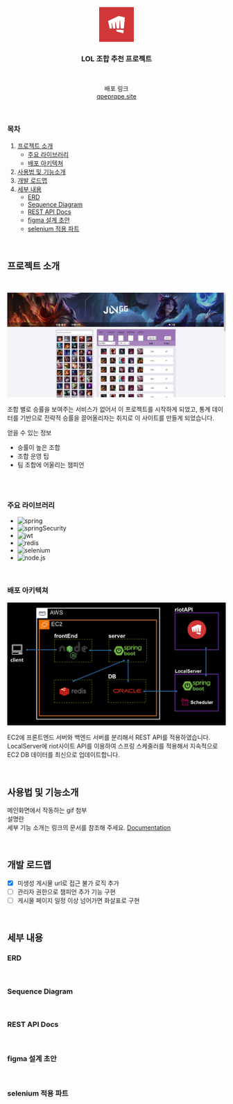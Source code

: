 <div align="center">
	<img src="/images/riotLogo.png" alt="Logo" width="80" height="80">

  <h3>LOL 조합 추천 프로젝트</h3>
  <br />
  <p>
    배포 링크
    <br />
    <a href="http://qpeprqpe.site">qpeprqpe.site</a>
  </p>
</div>
<br />

### 목차
1. [프로젝트 소개](#프로젝트-소개)
    - [주요 라이브러리](#주요-라이브러리)
    - [배포 아키텍쳐](#배포-아키텍쳐)
2. [사용법 및 기능소개](#사용법-및-기능소개)
3. [개발 로드맵](#개발-로드맵)
4. [세부 내용](#세부-내용)
    - [ERD](#ERD)
    - [Sequence Diagram](#sequence-diagram)
    - [REST API Docs](#rest-api-docs)
    - [figma 설계 초안](#figma-설계-초안)
    - [selenium 적용 파트](#selenium-적용-파트)
<br />

## 프로젝트 소개
<br />

![메인화면](/images/mainPage.png)

조합 별로 승률을 보여주는 서비스가 없어서 이 프로젝트를 시작하게 되었고, 통계 데이터를 기반으로 전략적 승률을 끌어올리자는 취지로 이 사이트를 만들게 되었습니다.

얻을 수 있는 정보
- 승률이 높은 조합
- 조합 운영 팁
- 팀 조합에 어울리는 챔피언

<br />
<br />

### 주요 라이브러리

- ![spring](https://img.shields.io/badge/spring-6DB33F?style=for-the-badge&logo=spring&logoColor=white)
- ![springSecurity](https://img.shields.io/badge/springsecurity-6DB33F?style=for-the-badge&logo=springsecurity&logoColor=white)
- ![jwt](https://img.shields.io/badge/jwt-000000?style=for-the-badge&logo=jsonwebtokens&logoColor=white)
- ![redis](https://img.shields.io/badge/redis-DC382D?style=for-the-badge&logo=redis&logoColor=white)
- ![selenium](https://img.shields.io/badge/selenium-43B02A?style=for-the-badge&logo=selenium&logoColor=white)
- ![node.js](https://img.shields.io/badge/node.js-339933?style=for-the-badge&logo=node.js&logoColor=white)

<br />

### 배포 아키텍쳐

![배포아키텍쳐](/images/architecture.png)

EC2에 프론트엔드 서버와 백엔드 서버를 분리해서 REST API를 적용하였습니다.
<br />
LocalServer에 riot사이트 API를 이용하여 스프링 스케줄러를 적용해서 지속적으로 EC2 DB 데이터를 최신으로 업데이트합니다.

<br />

## 사용법 및 기능소개

메인화면에서 작동하는 gif 첨부
<br />
설명란
<br />
세부 기능 소개는 링크의 문서를 참조해 주세요. <a href="https://zircon-moat-99e.notion.site/59948773811147a9b44c639823b64394?pvs=4">Documentation</a>

<br />

## 개발 로드맵
- [X] 미생성 게시물 url로 접근 불가 로직 추가
- [ ] 관리자 권한으로 챔피언 추가 기능 구현
- [ ] 게시물 페이지 일정 이상 넘어가면 화살표로 구현

<br />

## 세부 내용

### ERD

<br />

### Sequence Diagram

<br />

### REST API Docs

<br />

### figma 설계 초안

<br />

### selenium 적용 파트
